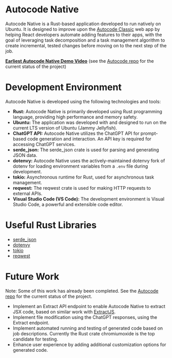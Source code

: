 # Autocode Native

Autocode Native is a Rust-based application developed to run natively on Ubuntu. It is designed to improve upon the [Autocode Classic](https://github.com/emoryhubbard/Autocode) web app by helping React developers automate adding features to their apps, with the goal of leveraging task decomposition and a task management algorithm to create incremental, tested changes before moving on to the next step of the job.

**[Earliest Autocode Native Demo Video](https://youtu.be/eV3pdysg3aE)** (see the [Autocode repo](https://github.com/emoryhubbard/Autocode) for the current status of the project)

# Development Environment

Autocode Native is developed using the following technologies and tools:

- **Rust:** Autocode Native is primarily developed using Rust programming language, providing high performance and memory safety.
- **Ubuntu:** The application was developed with and designed to run on the current LTS version of Ubuntu (Jammy Jellyfish).
- **ChatGPT API:** Autocode Native utilizes the ChatGPT API for prompt-based code generation and interaction. An API key is required for accessing ChatGPT services.
- **serde_json:** The serde_json crate is used for parsing and generating JSON data.
- **dotenvy:** Autocode Native uses the actively-maintained dotenvy fork of dotenv for loading environment variables from a `.env` file during development.
- **tokio:** Asynchronous runtime for Rust, used for asynchronous task management.
- **reqwest:** The reqwest crate is used for making HTTP requests to external APIs.
- **Visual Studio Code (VS Code):** The development environment is Visual Studio Code, a powerful and extensible code editor.

# Useful Rust Libraries

- [serde_json](https://crates.io/crates/serde_json)
- [dotenvy](https://crates.io/crates/dotenvy)
- [tokio](https://crates.io/crates/tokio)
- [reqwest](https://crates.io/crates/reqwest)

# Future Work

Note: Some of this work has already been completed. See the [Autocode repo](https://github.com/emoryhubbard/Autocode) for the current status of the project.

- Implement an Extract API endpoint to enable Autocode Native to extract JSX code, based on similar work with [ExtractJS](https://github.com/emoryhubbard/ExtractJS).
- Implement file modification using the ChatGPT responses, using the Extract endpoint.
- Implement automated running and testing of generated code based on job descriptions. Currently the Rust crate chromiumoxide is the top candidate for testing.
- Enhance user experience by adding additional customization options for generated code.

